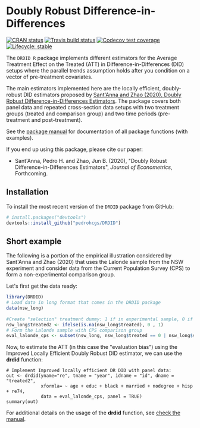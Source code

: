 # Doubly Robust Difference-in-Differences
<!-- badges: start -->
[![CRAN status](https://www.r-pkg.org/badges/version/DRDID)](https://CRAN.R-project.org/package=DRDID)
[![Travis build status](https://travis-ci.com/pedrohcgs/DRDID.svg?branch=master)](https://travis-ci.com/pedrohcgs/DRDID)
[![Codecov test coverage](https://codecov.io/gh/pedrohcgs/DRDID/branch/master/graph/badge.svg)](https://codecov.io/gh/pedrohcgs/DRDID?branch=master)
[![Lifecycle: stable](https://img.shields.io/badge/lifecycle-stable-brightgreen.svg)](https://www.tidyverse.org/lifecycle/#stable)
<!-- badges: end -->

The `DRDID R` package implements different estimators for the Average Treatment Effect on the Treated (ATT) in Difference-in-Differences (DID) setups where the parallel trends assumption holds after you condition on a vector of pre-treatment covariates.


The main estimators implemented here are the locally efficient, doubly-robust DID estimators proposed by [Sant'Anna and Zhao (2020), Doubly Robust Difference-in-Differences Estimators](https://arxiv.org/abs/1812.01723). The package covers both panel data and repeated cross-section data setups with two treatment groups (treated and comparison group) and two time periods (pre-treatment and post-treatment).


See the [package manual](https://pedrohcgs.github.io/DRDID/reference/index.html) for documentation of all package functions (with examples).


If you end up using this package, please cite our paper:
* Sant'Anna, Pedro H. and Zhao, Jun B. (2020), "Doubly Robust Difference-in-Differences Estimators", *Journal of Econometrics*, Forthcoming.


## Installation
To install the most recent version of the `DRDID` package from GitHub:

``` r
# install.packages("devtools")
devtools::install_github("pedrohcgs/DRDID")
```

## Short example
The following is a portion of the empirical illustration considered by Sant'Anna and Zhao (2020)
that uses the Lalonde sample from the NSW experiment and consider data from the Current Population Survey (CPS) to form a non-experimental comparison group.

Let's first get the data ready:

``` r
library(DRDID)
# Load data in long format that comes in the DRDID package
data(nsw_long)
  
#Create "selection" treatment dummy: 1 if in experimental sample, 0 if in non-experimental
nsw_long$treated2 <- ifelse(is.na(nsw_long$treated), 0 , 1)
# Form the Lalonde sample with CPS comparison group
eval_lalonde_cps <- subset(nsw_long, nsw_long$treated == 0 | nsw_long$sample == 2)
```

Now, to estimate the ATT (in this case the "evaluation bias") using the Improved Locally Efficient Doubly Robust DID estimator, we can use the **drdid** function:
```{r}
# Implement Improved locally efficient DR DID with panel data:
out <- drdid(yname="re", tname = "year", idname = "id", dname = "treated2",
             xformla= ~ age + educ + black + married + nodegree + hisp + re74,
             data = eval_lalonde_cps, panel = TRUE)
summary(out)

```

For additional details on the usage of the **drdid** function, see [check the manual](https://pedrohcgs.github.io/DRDID/reference/drdid.html).
        



